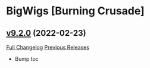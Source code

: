 # BigWigs [Burning Crusade]

## [v9.2.0](https://github.com/BigWigsMods/BigWigs_BurningCrusade/tree/v9.2.0) (2022-02-23)
[Full Changelog](https://github.com/BigWigsMods/BigWigs_BurningCrusade/compare/v9.1.1...v9.2.0) [Previous Releases](https://github.com/BigWigsMods/BigWigs_BurningCrusade/releases)

- Bump toc  
